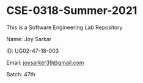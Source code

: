 # CSE-0318-Summer-2021
This is a Software Engineering Lab Repository

Name: Joy Sarkar

ID: UG02-47-18-003

Email: joysarker39@gmail.com

Batch: 47th
